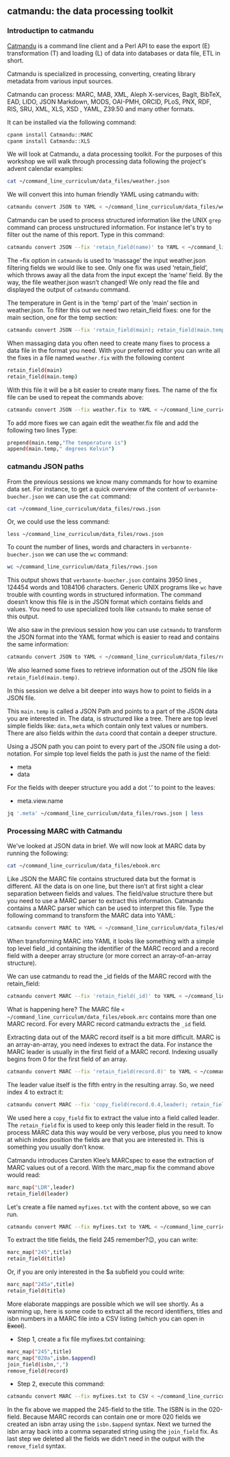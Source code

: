 ## catmandu: the data processing toolkit

### Introductipn to catmandu

[Catmandu](https://librecat.org/) is a command line client and a Perl API to ease the export (E) transformation (T) and loading (L) of data into databases or data file, ETL in short.

Catmandu is specialized in processing, converting, creating library metadata from various input sources.

Catmandu can process: MARC, MAB, XML, Aleph X-services, BagIt, BibTeX, EAD, LIDO, JSON Markdown, MODS, OAI-PMH, ORCID, PLoS, PNX, RDF, RIS, SRU, XML, XLS, XSD , YAML, Z39.50 and many other formats. 

It can be installed via the following command:

```bash
cpanm install Catmandu::MARC
cpanm install Catmandu::XLS
```

We will look at Catmandu, a data processing toolkit. For the purposes of this workshop we will walk through processing data following the project's advent calendar examples:

```bash
cat ~/command_line_curriculum/data_files/weather.json
```
We will convert this into human friendly YAML using catmandu with:

```bash
catmandu convert JSON to YAML < ~/command_line_curriculum/data_files/weather.json
```
Catmandu can be used to process structured information like the UNIX `grep` command can process unstructured information. For instance let's try to filter out the name of this report. Type in this command:

```bash
catmandu convert JSON --fix 'retain_field(name)' to YAML < ~/command_line_curriculum/data_files/weather.json
```
The –fix option in `catmandu` is used to ‘massage’ the input weather.json filtering fields we would like to see. Only one fix was used ‘retain_field’, which throws away all the data from the input except the ‘name’ field. By the way, the file weather.json wasn’t changed! We only read the file and displayed the output of `catmandu` command.

The temperature in Gent is in the ‘temp’ part of the ‘main’ section in weather.json. To filter this out we need two retain_field fixes: one for the main section, one for the temp section:

```bash
catmandu convert JSON --fix 'retain_field(main); retain_field(main.temp)' to YAML < ~/command_line_curriculum/data_files/weather.json
```
When massaging data you often need to create many fixes to process a data file in the format you need. With your preferred editor you can write all the fixes in a file named `weather.fix` with the following content

```bash
retain_field(main)
retain_field(main.temp)
```
With this file it will be a bit easier to create many fixes. The name of the fix file can be used to repeat the commands above:

```bash
catmandu convert JSON --fix weather.fix to YAML < ~/command_line_curriculum/data_files/weather.json
```
To add more fixes we can again edit the weather.fix file and add the following two lines Type:

```bash
prepend(main.temp,"The temperature is")
append(main.temp," degrees Kelvin")
```

### catmandu JSON paths

From the previous sessions we know many commands for how to examine data set. For instance, to get a quick overview of the content of `verbannte-buecher.json` we can use the `cat` command:

```bash
cat ~/command_line_curriculum/data_files/rows.json
```
Or, we could use the less command:

```
less ~/command_line_curriculum/data_files/rows.json
```
To count the number of lines, words and characters in `verbannte-buecher.json` we can use the `wc` command:

```bash
wc ~/command_line_curriculum/data_files/rows.json
```
This output shows that `verbannte-buecher.json` contains 3950 lines , 124454 words and 1084106 characters. Generic UNIX programs like `wc` have trouble with counting words in structured information. The command doesn’t know this file is in the JSON format which contains fields and values. You need to use specialized tools like `catmandu` to make sense of this output.

We also saw in the previous session how you can use `catmandu` to transform the JSON format into the YAML format which is easier to read and contains the same information:

```bash
catmandu convert JSON to YAML < ~/command_line_curriculum/data_files/rows.json
```
We also learned some fixes to retrieve information out of the JSON file like `retain_field(main.temp)`.

In this session we delve a bit deeper into ways how to point to fields in a JSON file.

This `main.temp` is called a JSON Path and points to a part of the JSON data you are interested in. The data, is structured like a tree. There are top level simple fields like: `data,meta` which contain only text values or numbers. There are also fields within the `data` coord that contain a deeper structure.

Using a JSON path you can point to every part of the JSON file using a dot-notation. For simple top level fields the path is just the name of the field:

* meta
* data

For the fields with deeper structure you add a dot ‘.’ to point to the leaves:

* meta.view.name

```bash
jq '.meta' ~/command_line_curriculum/data_files/rows.json | less
```

### Processing MARC with Catmandu

We've looked at JSON data in brief. We will now look at MARC data by running the following:

```bash
cat ~/command_line_curriculum/data_files/ebook.mrc
```
Like JSON the MARC file contains structured data but the format is different. All the data is on one line, but there isn’t at first sight a clear separation between fields and values. The field/value structure there but you need to use a MARC parser to extract this information. Catmandu contains a MARC parser which can be used to interpret this file. Type the following command to transform the MARC data into YAML:

```bash
catmandu convert MARC to YAML < ~/command_line_curriculum/data_files/ebook.mrc
```
When transforming MARC into YAML it looks like something with a simple top level field _id containing the identifier of the MARC record and a record field with a deeper array structure (or more correct an array-of-an-array structure).

We can use catmandu to read the \_id fields of the MARC record with the retain_field:

```bash
catmandu convert MARC --fix 'retain_field(_id)' to YAML < ~/command_line_curriculum/data_files/ebook.mrc
```
What is happening here? The MARC file `< ~/command_line_curriculum/data_files/ebook.mrc` contains more than one MARC record. For every MARC record catmandu extracts the `_id` field.

Extracting data out of the MARC record itself is a bit more difficult. MARC is an array-an-array, you need indexes to extract the data. For instance the MARC leader is usually in the first field of a MARC record. Indexing usually begins from 0 for the first field of an array.

```bash
catmandu convert MARC --fix 'retain_field(record.0)' to YAML < ~/command_line_curriculum/data_files/ebook.mrc
```
The leader value itself is the fifth entry in the resulting array. So, we need index 4 to extract it:

```bash
catmandu convert MARC --fix 'copy_field(record.0.4,leader); retain_field(leader)' to YAML < ~/command_line_curriculum/data_files/ebook.mrc
```
We used here a `copy_field` fix to extract the value into a field called leader. The `retain_field` fix is used to keep only this leader field in the result. To process MARC data this way would be very verbose, plus you need to know at which index position the fields are that you are interested in. This is something you usually don’t know.

Catmandu introduces Carsten Klee’s MARCspec to ease the extraction of MARC values out of a record. With the marc_map fix the command above would read:

```bash
marc_map("LDR",leader)
retain_field(leader)
```
Let's create a file named `myfixes.txt` with the content above, so we can run.

```bash
catmandu convert MARC --fix myfixes.txt to YAML < ~/command_line_curriculum/data_files/ebook.mrc
```
To extract the title fields, the field 245 remember?😉, you can write:

```bash
marc_map("245",title)
retain_field(title)
```
Or, if you are only interested in the $a subfield you could write:

```bash
marc_map("245a",title)
retain_field(title)
```
More elaborate mappings are possible which we will see shortly. As a warming up, here is some code to extract all the record identifiers, titles and isbn numbers in a MARC file into a CSV listing (which you can open in ~~Excel~~).

* Step 1, create a fix file myfixes.txt containing:

```bash
marc_map("245",title)
marc_map("020a",isbn.$append)
join_field(isbn,",")
remove_field(record)
```
* Step 2, execute this command:

```bash
catmandu convert MARC --fix myfixes.txt to CSV < ~/command_line_curriculum/data_files/ebook.mrc
```
In the fix above we mapped the 245-field to the title. The ISBN is in the 020-field. Because MARC records can contain one or more 020 fields we created an isbn array using the `isbn.$append` syntax. Next we turned the isbn array back into a comma separated string using the `join_field` fix. As last step we deleted all the fields we didn’t need in the output with the `remove_field` syntax.


